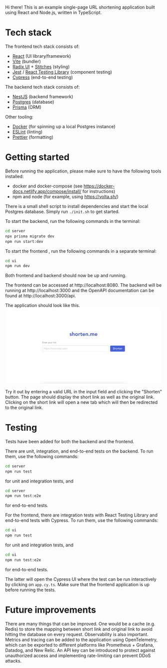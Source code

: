 Hi there! This is an example single-page URL shortening application built using React and Node.js, written in TypeScript.

# Tech stack

The frontend tech stack consists of:
- [React](https://reactjs.org/) (UI library/framework)
- [Vite](https://vitejs.dev/) (bundler)
- [Radix UI](https://www.radix-ui.com/) + [Stitches](https://stitches.dev/) (styling)
- [Jest](https://jestjs.io/) / [React Testing Library](https://testing-library.com/docs/react-testing-library/intro/) (component testing)
- [Cypress](https://www.cypress.io/) (end-to-end testing)

The backend tech stack consists of:
- [NestJS](https://nestjs.com/) (backend framework)
- [Postgres](https://www.postgresql.org/) (database)
- [Prisma](https://www.prisma.io/) (ORM)

Other tooling:
- [Docker](https://www.docker.com/) (for spinning up a local Postgres instance)
- [ESLint](https://eslint.org/) (linting)
- [Prettier](https://prettier.io/) (formatting)

# Getting started

Before running the application, please make sure to have the following tools installed:
- docker and docker-compose (see https://docker-docs.netlify.app/compose/install/ for instructions)
- npm and node (for example, using https://volta.sh/)

There is a small shell script to install dependencies and start the local Postgres database. Simply run `./init.sh` to get started.

To start the backend, run the following commands in the terminal:
```sh
cd server
npx prisma migrate dev
npm run start:dev
```

To start the frontend , run the following commands in a separate terminal:
```sh
cd ui
npm run dev
```

Both frontend and backend should now be up and running.

The frontend can be accessed at http://localhost:8080. The backend will be running at http://localhost:3000 and the OpenAPI documentation can be found at http://localhost:3000/api.

The application should look like this.
![frontend](./docs/frontend.png)

Try it out by entering a valid URL in the input field and clicking the "Shorten" button. The page should display the short link as well as the original link. Clicking on the short link will open a new tab which will then be redirected to the original link.

# Testing

Tests have been added for both the backend and the frontend.

There are unit, integration, and end-to-end tests on the backend. To run them, use the following commands:
```sh
cd server
npm run test
```
for unit and integration tests, and
```sh
cd server
npm run test:e2e
```
for end-to-end tests.

For the frontend, there are integration tests with React Testing Library and end-to-end tests with Cypress. To run them, use the following commands:
```sh
cd ui
npm run test
```
for unit and integration tests, and
```sh
cd ui
npm run test:e2e
```
for end-to-end tests.

The latter will open the Cypress UI where the test can be run interactively by clicking on `app.cy.ts`. Make sure that the frontend application is up before running the tests.

# Future improvements

There are many things that can be improved. One would be a cache (e.g. Redis) to store the mapping between short link and original link to avoid hitting the database on every request. Observability is also important. Metrics and tracing can be added to the application using OpenTelemetry, which can be exported to different platforms like Prometheus + Grafana, Datadog, and New Relic. An API key can be introduced to protect against unauthorized access and implementing rate-limiting can prevent DDoS attacks.